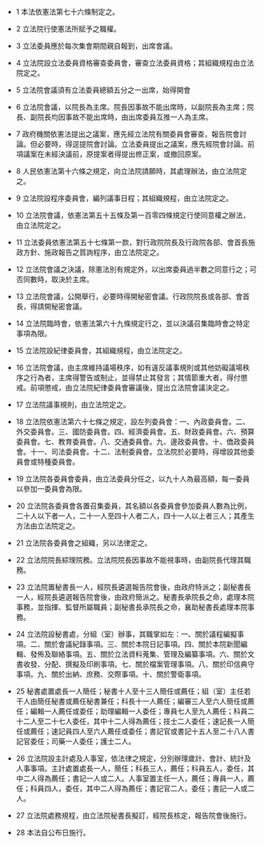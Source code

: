* 1 本法依憲法第七十六條制定之。

* 2 立法院行使憲法所賦予之職權。

* 3 立法委員應於每次集會期間親自報到，出席會議。

* 4 立法院設立法委員資格審查委員會，審查立法委員資格；其組織規程由立法院定之。

* 5 立法院會議須有立法委員總額五分之一出席，始得開會

* 6 立法院會議，以院長為主席。院長因事故不能出席時，以副院長為主席；院長、副院長均因事故不能出席時，由出席委員互推一人為主席。

* 7 政府機關依憲法提出之議案，應先經立法院有關委員會審查，報告院會討論。但必要時，得逕提院會討論。立法委員提出之議案，應先經院會討論。前項議案在未經決議前，原提案者得提出修正案，或撤回原案。

* 8 人民依憲法第十六條之規定，向立法院請願時，其處理辦法，由立法院定之。

* 9 立法院設程序委員會，編列議事日程；其組織規程，由立法院定之。

* 10 立法院會議，依憲法第五十五條及第一百零四條規定行使同意權之辦法，由立法院定之。

* 11 立法委員依憲法第五十七條第一款，對行政院院長及行政院各部、會首長施政方針、施政報告之質詢程序，由立法院定之。

* 12 立法院會議之決議，除憲法別有規定外，以出席委員過半數之同意行之；可否同數時，取決於主席。

* 13 立法院會議，公開舉行，必要時得開秘密會議。行政院院長或各部、會首長，得請開秘密會議。

* 14 立法院臨時會，依憲法第六十九條規定行之，並以決議召集臨時會之特定事項為限。

* 15 立法院設紀律委員會，其組織規程，由立法院定之。

* 16 立法院會議，由主席維持議場秩序，如有違反議事規則或其他妨礙議場秩序之行為者，主席得警告或制止，並得禁止其發言；其情節重大者，得付懲戒。前項懲戒，由立法院紀律委員會審議後，提出立法院會議決定之。

* 17 立法院議事規則，由立法院定之。

* 18 立法院依憲法第六十七條之規定，設左列委員會：一、內政委員會。二、外交委員會。三、國防委員會。四、經濟委員會。五、財政委員會。六、預算委員會。七、教育委員會。八、交通委員會。九、邊政委員會。十、僑政委員會。十一、司法委員會。十二、法制委員會。立法院於必要時，得增設其他委員會或特種委員會。

* 19 立法院各委員會委員，由立法委員分任之，以九十人為最高額，每一委員以參加一委員會為限。

* 20 立法院各委員會各置召集委員，其名額以各委員會參加委員人數為比例，二十人以下者一人，二十一人至四十人者二人，四十一人以上者三人；其產生方法由立法院定之。

* 21 立法院各委員會之組織，另以法律定之。

* 22 立法院院長綜理院務。立法院院長因事故不能視事時，由副院長代理其職務。

* 23 立法院置秘書長一人，經院長遴選報告院會後，由政府特派之；副秘書長一人，經院長遴選報告院會後，由政府簡派之。秘書長承院長之命，處理本院事務，並指揮、監督所屬職員；副秘書長承院長之命，襄助秘書長處理本院事務。

* 24 立法院設秘書處，分組（室）辦事，其職掌如左：一、關於議程編擬事項。二、關於會議紀錄事項。三、關於本院日記事項。四、關於本院新聞編輯、發佈及聯絡事項。五、關於立法資料蒐集、管理及編纂事項。六、關於文書收發、分配、撰擬及印刷事項。七、關於檔案管理事項。八、關於印信典守事項。九、關於出納、庶務、交際事項。十、關於警衛事項。

* 25 秘書處置處長一人簡任；秘書十人至十三人簡任或薦任；組（室）主任若干人由簡任秘書或薦任秘書兼任；科長十一人薦任；編審三人至六人簡任或薦任；編輯一人薦任或委任；助理編輯一人委任；專員七人至九人薦任；科員二十二人至二十七人委任，其中十二人得為薦任；技士二人委任；速記長一人簡任或薦任；速記員四人至六人薦任或委任；書記官或書記十五人至二十八人書記官委任；司藥一人委任；護士二人。

* 26 立法院設主計處及人事室，依法律之規定，分別辦理歲計、會計、統計及人事事項。主計處置處長一人，簡任；科長三人，薦任；科員五人，委任，其中二人得為薦任；書記一人或二人。人事室置主任一人，薦任；專員一人，薦任；科員四人，委任，其中二人得為薦任；書記官二人，委任；書記一人或二人。

* 27 立法院處務規程，由立法院秘書長擬訂，經院長核定，報告院會後施行。

* 28 本法自公布日施行。


